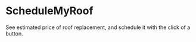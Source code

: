 # ScheduleMyRoof
See estimated price of roof replacement, and schedule it with the click of a button.

